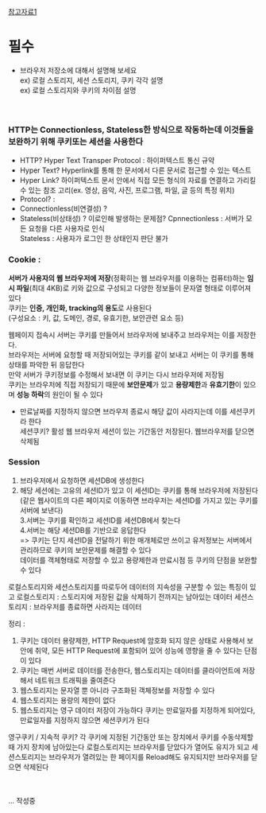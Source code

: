 [참고자료1](https://joshua1988.github.io/web-development/interview/frontend-questions/)

# 필수

- 브라우저 저장소에 대해서 설명해 보세요  
ex) 로컬 스토리지, 세션 스토리지, 쿠키 각각 설명  
ex) 로컬 스토리지와 쿠키의 차이점 설명  
<br><br>  
### HTTP는 Connectionless, Stateless한 방식으로 작동하는데 이것들을 보완하기 위해 쿠키또는 세션을 사용한다 
* HTTP?  Hyper Text Transper Protocol :  하이퍼텍스트 통신 규약
* Hyper Text? Hyperlink를 통해 한 문서에서 다른 문서로 접근할 수 있는 텍스트
* Hyper Link? 하이퍼텍스트 문서 안에서 직접 모든 형식의 자료를 연결하고 가리킬 수 있는 참조 고리(ex. 영상, 음악, 사진, 프로그램, 파일, 글 등의 특정 위치)
* Protocol? : 
* Connectionless(비연결성) ? 
* Stateless(비상태성) ? 
이로인해 발생하는 문제점? 
Cpnnectionless : 서버가 모든 요청을 다른 사용자로 인식   
Stateless : 사용자가 로그인 한 상태인지 판단 불가
### Cookie : 

**서버가 사용자의 웹 브라우저에 저장**(정확히는 웹 브라우저를 이용하는 컴퓨터)하는 **임시 파일**(최대 4KB)로  키와 값으로 구성되고 다양한 정보들이 문자열 형태로 이루어져 있다  
쿠키는 **인증, 개인화, tracking의 용도**로 사용된다   
(구성요소 : 키, 값, 도메인, 경로, 유효기한, 보안관련 요소 등)  

웹페이지 접속시 서버는 쿠키를 만들어서 브라우저에 보내주고 브라우저는 이를 저장한다.    
브라우저는 서버에 요청할 때 저장되어있는 쿠키를 같이 보내고 서버는 이 쿠키를 통해 상태를 파악한 뒤 응답한다   
만약 서버가 쿠키정보를 수정해서 보내면 이 쿠키는 다시 브라우저에 저장됨  
쿠키는 브라우저에 직접 저장되기 때문에 **보안문제**가 있고 **용량제한**과 **유효기한**이 있으며 **성능 하락**의 원인이 될 수 있다  
* 만료날짜를 지정하지 않으면 브라우저 종료시 해당 값이 사라지는데 이를 세션쿠키라 한다  
세션쿠키? 
활성 웹 브라우저 세션이 있는 기간동안 저장된다.
웹브라우저를 닫으면 삭제됨

### Session
1. 브라우저에서 요청하면 세션DB에 생성한다  
2. 해당 세션에는 고유의 세션ID가 있고 이 세션ID는 쿠키를 통해 브라우저에 저장된다  
(같은 웹사이트의 다른 페이지로 이동하면 브라우저는 세션ID를 가지고 있는 쿠키를 서버에 보낸다)  
3.서버는 쿠키를 확인하고 세션ID를 세션DB에서 찾는다  
4.서버는 해당 세션DB를 기반으로 응답한다  
=> 쿠키는 단지 세션ID을 전달하기 위한 매개체로만 쓰이고 유저정보는 서버에서 관리하므로 쿠키의 보안문제를 해결할 수 있다   
데이터를 객체형태로 저장할 수 있고 용량제한과 만료시점 등 쿠키의 단점을 보완할 수 있다

로컬스토리지와 세션스토리지를 따로두어 데이터의 지속성을 구분할 수 있는 특징이 있고
로컬스토리지 : 
스토리지에 저장된 값을 삭제하기 전까지는 남아있는 데이터
세션스토리지 : 
브라우저를 종료하면 사라지는 데이터

정리 : 
1. 쿠키는 데이터 용량제한, HTTP Request에 암호화 되지 않은 상태로 사용해서 보안에 취약, 모든 HTTP Request에 포함되어 있어 성능에 영향을 줄 수 있다는 단점이 있다
2. 쿠키는 매번 서버로 데이터를 전송한다, 웹스토리지는 데이터를 클라이언트에 저장해서 네트워크 트래픽을 줄여준다
3. 웹스토리지는 문자열 뿐 아니라 구조화된 객체정보를 저장할 수 있다
4. 웹스토리지는 용량의 제한이 없다
5. 웹스토리지는 영구 데이터 저장이 가능하다
쿠키는 만료일자를 지정하게 되어있다, 만료일자를 지정하지 않으면 세션쿠키가 된다

영구쿠키 / 지속적 쿠키?
각 쿠키에 지정된 기간동안 또는 장치에서 쿠키를 수동삭제할 때 가지 장치에 남아있는다
로컬스토리지는 브라우저를 닫았다가 열어도 유지가 되고 세션스토리지는 브라우저가 열려있는 한 페이지를 Reload해도 유지되지만 브라우저를 닫으면 삭제된다  
<br><br>     

... 작성중
